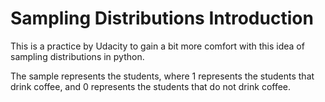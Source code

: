 # Sampling Distributions Introduction
This is a practice by Udacity to gain a bit more comfort with this idea of sampling distributions in python.

The sample represents the students, where 1 represents the students that drink coffee, and 0 represents the students that do not drink coffee.
